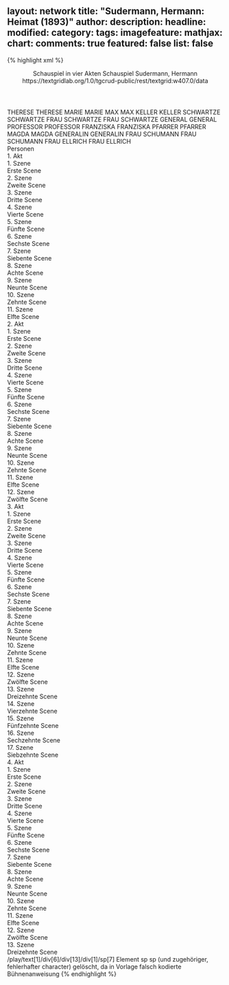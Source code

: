 layout: network
title: "Sudermann, Hermann: Heimat (1893)"
author:
description:
headline:
modified:
category:
tags:
imagefeature:
mathjax:
chart:
comments: true
featured: false
list: false
---
{% highlight xml %}
<?xml-model href="https://raw.githubusercontent.com/DLiNa/project/master/rules/lina.rnc"?><?xml-model href="https://raw.githubusercontent.com/DLiNa/project/master/rules/lina.sch"?>
<play xmlns="http://lina.digital">
  <header>
    <title>Heimat</title>
  	<subtitle>Schauspiel in vier Akten</subtitle>
    <genretitle>Schauspiel</genretitle>
    <author>Sudermann, Hermann</author>
  	<date when="1893" type="print"/>
  	<date when="1893" type="premiere"/>
  	<source>https://textgridlab.org/1.0/tgcrud-public/rest/textgrid:w407.0/data</source>
  </header>
  <personae>
    <character>
      <name>THERESE</name>
      <alias xml:id="therese">
        <name>THERESE</name>
      </alias>
    </character>
    <character>
      <name>MARIE</name>
      <alias xml:id="marie">
        <name>MARIE</name>
      </alias>
    </character>
    <character>
      <name>MAX</name>
      <alias xml:id="max">
        <name>MAX</name>
      </alias>
    </character>
    <character>
      <name>KELLER</name>
      <alias xml:id="keller">
        <name>KELLER</name>
      </alias>
    </character>
    <character>
      <name>SCHWARTZE</name>
      <alias xml:id="schwartze">
        <name>SCHWARTZE</name>
      </alias>
    </character>
    <character>
      <name>FRAU SCHWARTZE</name>
      <alias xml:id="frau_schwartze">
        <name>FRAU SCHWARTZE</name>
      </alias>
    </character>
    <character>
      <name>GENERAL</name>
      <alias xml:id="general">
        <name>GENERAL</name>
      </alias>
    </character>
    <character>
      <name>PROFESSOR</name>
      <alias xml:id="professor">
        <name>PROFESSOR</name>
      </alias>
    </character>
    <character>
      <name>FRANZISKA</name>
      <alias xml:id="franziska">
        <name>FRANZISKA</name>
      </alias>
    </character>
    <character>
      <name>PFARRER</name>
      <alias xml:id="pfarrer">
        <name>PFARRER</name>
      </alias>
    </character>
    <character>
      <name>MAGDA</name>
      <alias xml:id="magda">
        <name>MAGDA</name>
      </alias>
    </character>
    <character>
      <name>GENERALIN</name>
      <alias xml:id="generalin">
        <name>GENERALIN</name>
      </alias>
    </character>
    <character>
      <name>FRAU SCHUMANN</name>
      <alias xml:id="frau_schumann">
        <name>FRAU SCHUMANN</name>
      </alias>
    </character>
    <character>
      <name>FRAU ELLRICH</name>
      <alias xml:id="frau_ellrich">
        <name>FRAU ELLRICH</name>
      </alias>
    </character>
  </personae>
  <text>
    <div>
      <head>Personen</head>
    </div>
    <div>
      <head>1. Akt</head>
      <div>
        <head>1. Szene</head>
        <div>
          <head>Erste Scene</head>
          <sp who="#therese">
            <amount n="9" unit="speech_acts"/>
            <amount n="164" unit="words"/>
            <amount n="7" unit="lines"/>
            <amount n="900" unit="chars"/>
          </sp>
          <sp who="#marie">
            <amount n="8" unit="speech_acts"/>
            <amount n="45" unit="words"/>
            <amount n="6" unit="lines"/>
            <amount n="253" unit="chars"/>
          </sp>
        </div>
      </div>
      <div>
        <head>2. Szene</head>
        <div>
          <head>Zweite Scene</head>
          <sp who="#marie">
            <amount n="25" unit="speech_acts"/>
            <amount n="438" unit="words"/>
            <amount n="16" unit="lines"/>
            <amount n="2376" unit="chars"/>
          </sp>
          <sp who="#max">
            <amount n="22" unit="speech_acts"/>
            <amount n="148" unit="words"/>
            <amount n="18" unit="lines"/>
            <amount n="853" unit="chars"/>
          </sp>
          <sp who="#therese">
            <amount n="2" unit="speech_acts"/>
            <amount n="6" unit="words"/>
            <amount n="2" unit="lines"/>
            <amount n="30" unit="chars"/>
          </sp>
        </div>
      </div>
      <div>
        <head>3. Szene</head>
        <div>
          <head>Dritte Scene</head>
          <sp who="#max">
            <amount n="17" unit="speech_acts"/>
            <amount n="336" unit="words"/>
            <amount n="9" unit="lines"/>
            <amount n="1854" unit="chars"/>
          </sp>
          <sp who="#keller">
            <amount n="17" unit="speech_acts"/>
            <amount n="454" unit="words"/>
            <amount n="11" unit="lines"/>
            <amount n="2462" unit="chars"/>
          </sp>
        </div>
      </div>
      <div>
        <head>4. Szene</head>
        <div>
          <head>Vierte Scene</head>
          <sp who="#schwartze">
            <amount n="9" unit="speech_acts"/>
            <amount n="346" unit="words"/>
            <amount n="3" unit="lines"/>
            <amount n="1851" unit="chars"/>
          </sp>
          <sp who="#frau_schwartze">
            <amount n="7" unit="speech_acts"/>
            <amount n="122" unit="words"/>
            <amount n="4" unit="lines"/>
            <amount n="666" unit="chars"/>
          </sp>
          <sp who="#keller">
            <amount n="7" unit="speech_acts"/>
            <amount n="125" unit="words"/>
            <amount n="5" unit="lines"/>
            <amount n="692" unit="chars"/>
          </sp>
          <sp who="#max">
            <amount n="1" unit="speech_acts"/>
            <amount n="5" unit="words"/>
            <amount n="1" unit="lines"/>
            <amount n="25" unit="chars"/>
          </sp>
        </div>
      </div>
      <div>
        <head>5. Szene</head>
        <div>
          <head>Fünfte Scene</head>
          <sp who="#schwartze">
            <amount n="9" unit="speech_acts"/>
            <amount n="371" unit="words"/>
            <amount n="4" unit="lines"/>
            <amount n="1980" unit="chars"/>
          </sp>
          <sp who="#keller">
            <amount n="8" unit="speech_acts"/>
            <amount n="100" unit="words"/>
            <amount n="4" unit="lines"/>
            <amount n="558" unit="chars"/>
          </sp>
          <sp who="#marie">
            <amount n="3" unit="speech_acts"/>
            <amount n="26" unit="words"/>
            <amount n="2" unit="lines"/>
            <amount n="145" unit="chars"/>
          </sp>
          <sp who="#frau_schwartze">
            <amount n="2" unit="speech_acts"/>
            <amount n="23" unit="words"/>
            <amount n="2" unit="lines"/>
            <amount n="128" unit="chars"/>
          </sp>
          <sp who="#max">
            <amount n="4" unit="speech_acts"/>
            <amount n="5" unit="words"/>
            <amount n="1" unit="lines"/>
            <amount n="28" unit="chars"/>
          </sp>
        </div>
      </div>
      <div>
        <head>6. Szene</head>
        <div>
          <head>Sechste Scene</head>
          <sp who="#frau_schwartze">
            <amount n="6" unit="speech_acts"/>
            <amount n="60" unit="words"/>
            <amount n="4" unit="lines"/>
            <amount n="327" unit="chars"/>
          </sp>
          <sp who="#marie">
            <amount n="3" unit="speech_acts"/>
            <amount n="18" unit="words"/>
            <amount n="3" unit="lines"/>
            <amount n="101" unit="chars"/>
          </sp>
          <sp who="#schwartze">
            <amount n="6" unit="speech_acts"/>
            <amount n="81" unit="words"/>
            <amount n="4" unit="lines"/>
            <amount n="440" unit="chars"/>
          </sp>
        </div>
      </div>
      <div>
        <head>7. Szene</head>
        <div>
          <head>Siebente Scene</head>
          <sp who="#general">
            <amount n="9" unit="speech_acts"/>
            <amount n="383" unit="words"/>
            <amount n="4" unit="lines"/>
            <amount n="2012" unit="chars"/>
          </sp>
          <sp who="#frau_schwartze">
            <amount n="1" unit="speech_acts"/>
            <amount n="5" unit="words"/>
            <amount n="1" unit="lines"/>
            <amount n="35" unit="chars"/>
          </sp>
          <sp who="#professor">
            <amount n="5" unit="speech_acts"/>
            <amount n="101" unit="words"/>
            <amount n="4" unit="lines"/>
            <amount n="539" unit="chars"/>
          </sp>
          <sp who="#schwartze">
            <amount n="4" unit="speech_acts"/>
            <amount n="17" unit="words"/>
            <amount n="4" unit="lines"/>
            <amount n="93" unit="chars"/>
          </sp>
        </div>
      </div>
      <div>
        <head>8. Szene</head>
        <div>
          <head>Achte Scene</head>
          <sp who="#general">
            <amount n="7" unit="speech_acts"/>
            <amount n="78" unit="words"/>
            <amount n="6" unit="lines"/>
            <amount n="443" unit="chars"/>
          </sp>
          <sp who="#schwartze">
            <amount n="4" unit="speech_acts"/>
            <amount n="44" unit="words"/>
            <amount n="4" unit="lines"/>
            <amount n="232" unit="chars"/>
          </sp>
          <sp who="#franziska">
            <amount n="3" unit="speech_acts"/>
            <amount n="46" unit="words"/>
            <amount n="2" unit="lines"/>
            <amount n="230" unit="chars"/>
          </sp>
          <sp who="#professor">
            <amount n="2" unit="speech_acts"/>
            <amount n="15" unit="words"/>
            <amount n="2" unit="lines"/>
            <amount n="74" unit="chars"/>
          </sp>
          <sp who="#pfarrer">
            <amount n="3" unit="speech_acts"/>
            <amount n="53" unit="words"/>
            <amount n="2" unit="lines"/>
            <amount n="284" unit="chars"/>
          </sp>
          <sp who="#frau_schwartze">
            <amount n="2" unit="speech_acts"/>
            <amount n="25" unit="words"/>
            <amount n="2" unit="lines"/>
            <amount n="131" unit="chars"/>
          </sp>
        </div>
      </div>
      <div>
        <head>9. Szene</head>
        <div>
          <head>Neunte Scene</head>
          <sp who="#schwartze">
            <amount n="15" unit="speech_acts"/>
            <amount n="233" unit="words"/>
            <amount n="12" unit="lines"/>
            <amount n="1230" unit="chars"/>
          </sp>
          <sp who="#franziska">
            <amount n="11" unit="speech_acts"/>
            <amount n="386" unit="words"/>
            <amount n="2" unit="lines"/>
            <amount n="2029" unit="chars"/>
          </sp>
          <sp who="#pfarrer">
            <amount n="12" unit="speech_acts"/>
            <amount n="353" unit="words"/>
            <amount n="8" unit="lines"/>
            <amount n="1969" unit="chars"/>
          </sp>
          <sp who="#frau_schwartze">
            <amount n="4" unit="speech_acts"/>
            <amount n="42" unit="words"/>
            <amount n="4" unit="lines"/>
            <amount n="215" unit="chars"/>
          </sp>
        </div>
      </div>
      <div>
        <head>10. Szene</head>
        <div>
          <head>Zehnte Scene</head>
          <sp who="#marie">
            <amount n="3" unit="speech_acts"/>
            <amount n="69" unit="words"/>
            <amount n="2" unit="lines"/>
            <amount n="386" unit="chars"/>
          </sp>
          <sp who="#schwartze">
            <amount n="2" unit="speech_acts"/>
            <amount n="5" unit="words"/>
            <amount n="2" unit="lines"/>
            <amount n="20" unit="chars"/>
          </sp>
          <sp who="#pfarrer">
            <amount n="4" unit="speech_acts"/>
            <amount n="30" unit="words"/>
            <amount n="4" unit="lines"/>
            <amount n="177" unit="chars"/>
          </sp>
          <sp who="#therese">
            <amount n="2" unit="speech_acts"/>
            <amount n="104" unit="words"/>
            <amount n="602" unit="chars"/>
          </sp>
          <sp who="#frau_schwartze">
            <amount n="1" unit="speech_acts"/>
            <amount n="6" unit="words"/>
            <amount n="1" unit="lines"/>
            <amount n="27" unit="chars"/>
          </sp>
        </div>
      </div>
      <div>
        <head>11. Szene</head>
        <div>
          <head>Elfte Scene</head>
          <sp who="#pfarrer">
            <amount n="10" unit="speech_acts"/>
            <amount n="253" unit="words"/>
            <amount n="3" unit="lines"/>
            <amount n="1361" unit="chars"/>
          </sp>
          <sp who="#marie">
            <amount n="7" unit="speech_acts"/>
            <amount n="58" unit="words"/>
            <amount n="6" unit="lines"/>
            <amount n="298" unit="chars"/>
          </sp>
          <sp who="#schwartze">
            <amount n="9" unit="speech_acts"/>
            <amount n="100" unit="words"/>
            <amount n="8" unit="lines"/>
            <amount n="549" unit="chars"/>
          </sp>
          <sp who="#franziska">
            <amount n="1" unit="speech_acts"/>
            <amount n="12" unit="words"/>
            <amount n="1" unit="lines"/>
            <amount n="59" unit="chars"/>
          </sp>
          <sp who="#frau_schwartze">
            <amount n="2" unit="speech_acts"/>
            <amount n="14" unit="words"/>
            <amount n="2" unit="lines"/>
            <amount n="77" unit="chars"/>
          </sp>
        </div>
      </div>
    </div>
    <div>
      <head>2. Akt</head>
      <div>
        <head>1. Szene</head>
        <div>
          <head>Erste Scene</head>
          <sp who="#therese">
            <amount n="7" unit="speech_acts"/>
            <amount n="62" unit="words"/>
            <amount n="7" unit="lines"/>
            <amount n="313" unit="chars"/>
          </sp>
          <sp who="#marie">
            <amount n="6" unit="speech_acts"/>
            <amount n="56" unit="words"/>
            <amount n="5" unit="lines"/>
            <amount n="284" unit="chars"/>
          </sp>
        </div>
      </div>
      <div>
        <head>2. Szene</head>
        <div>
          <head>Zweite Scene</head>
          <sp who="#frau_schwartze">
            <amount n="7" unit="speech_acts"/>
            <amount n="155" unit="words"/>
            <amount n="3" unit="lines"/>
            <amount n="791" unit="chars"/>
          </sp>
          <sp who="#marie">
            <amount n="7" unit="speech_acts"/>
            <amount n="31" unit="words"/>
            <amount n="7" unit="lines"/>
            <amount n="164" unit="chars"/>
          </sp>
        </div>
      </div>
      <div>
        <head>3. Szene</head>
        <div>
          <head>Dritte Scene</head>
          <sp who="#franziska">
            <amount n="8" unit="speech_acts"/>
            <amount n="187" unit="words"/>
            <amount n="3" unit="lines"/>
            <amount n="951" unit="chars"/>
          </sp>
          <sp who="#frau_schwartze">
            <amount n="5" unit="speech_acts"/>
            <amount n="33" unit="words"/>
            <amount n="5" unit="lines"/>
            <amount n="152" unit="chars"/>
          </sp>
          <sp who="#marie">
            <amount n="2" unit="speech_acts"/>
            <amount n="11" unit="words"/>
            <amount n="2" unit="lines"/>
            <amount n="55" unit="chars"/>
          </sp>
        </div>
      </div>
      <div>
        <head>4. Szene</head>
        <div>
          <head>Vierte Scene</head>
          <sp who="#marie">
            <amount n="5" unit="speech_acts"/>
            <amount n="35" unit="words"/>
            <amount n="5" unit="lines"/>
            <amount n="173" unit="chars"/>
          </sp>
          <sp who="#therese">
            <amount n="3" unit="speech_acts"/>
            <amount n="14" unit="words"/>
            <amount n="3" unit="lines"/>
            <amount n="76" unit="chars"/>
          </sp>
          <sp who="#frau_schwartze">
            <amount n="1" unit="speech_acts"/>
            <amount n="5" unit="words"/>
            <amount n="1" unit="lines"/>
            <amount n="31" unit="chars"/>
          </sp>
        </div>
      </div>
      <div>
        <head>5. Szene</head>
        <div>
          <head>Fünfte Scene</head>
          <sp who="#schwartze">
            <amount n="6" unit="speech_acts"/>
            <amount n="74" unit="words"/>
            <amount n="4" unit="lines"/>
            <amount n="372" unit="chars"/>
          </sp>
          <sp who="#marie">
            <amount n="5" unit="speech_acts"/>
            <amount n="41" unit="words"/>
            <amount n="4" unit="lines"/>
            <amount n="191" unit="chars"/>
          </sp>
          <sp who="#frau_schwartze">
            <amount n="1" unit="speech_acts"/>
            <amount n="12" unit="words"/>
            <amount n="1" unit="lines"/>
            <amount n="58" unit="chars"/>
          </sp>
          <sp who="#franziska">
            <amount n="1" unit="speech_acts"/>
            <amount n="7" unit="words"/>
            <amount n="1" unit="lines"/>
            <amount n="29" unit="chars"/>
          </sp>
        </div>
      </div>
      <div>
        <head>6. Szene</head>
        <div>
          <head>Sechste Scene</head>
          <sp who="#marie">
            <amount n="3" unit="speech_acts"/>
            <amount n="113" unit="words"/>
            <amount n="631" unit="chars"/>
          </sp>
          <sp who="#franziska">
            <amount n="2" unit="speech_acts"/>
            <amount n="37" unit="words"/>
            <amount n="1" unit="lines"/>
            <amount n="176" unit="chars"/>
          </sp>
        </div>
      </div>
      <div>
        <head>7. Szene</head>
        <div>
          <head>Siebente Scene</head>
          <sp who="#magda">
            <amount n="29" unit="speech_acts"/>
            <amount n="1008" unit="words"/>
            <amount n="10" unit="lines"/>
            <amount n="5443" unit="chars"/>
          </sp>
          <sp who="#schwartze">
            <amount n="17" unit="speech_acts"/>
            <amount n="213" unit="words"/>
            <amount n="14" unit="lines"/>
            <amount n="1166" unit="chars"/>
          </sp>
          <sp who="#frau_schwartze">
            <amount n="5" unit="speech_acts"/>
            <amount n="29" unit="words"/>
            <amount n="5" unit="lines"/>
            <amount n="152" unit="chars"/>
          </sp>
          <sp who="#franziska">
            <amount n="5" unit="speech_acts"/>
            <amount n="29" unit="words"/>
            <amount n="5" unit="lines"/>
            <amount n="152" unit="chars"/>
          </sp>
          <sp who="#marie">
            <amount n="4" unit="speech_acts"/>
            <amount n="19" unit="words"/>
            <amount n="4" unit="lines"/>
            <amount n="99" unit="chars"/>
          </sp>
        </div>
      </div>
      <div>
        <head>8. Szene</head>
        <div>
          <head>Achte Scene</head>
          <sp who="#pfarrer">
            <amount n="5" unit="speech_acts"/>
            <amount n="49" unit="words"/>
            <amount n="2" unit="lines"/>
            <amount n="255" unit="chars"/>
          </sp>
          <sp who="#magda">
            <amount n="5" unit="speech_acts"/>
            <amount n="55" unit="words"/>
            <amount n="4" unit="lines"/>
            <amount n="287" unit="chars"/>
          </sp>
          <sp who="#frau_schwartze">
            <amount n="2" unit="speech_acts"/>
            <amount n="18" unit="words"/>
            <amount n="2" unit="lines"/>
            <amount n="84" unit="chars"/>
          </sp>
          <sp who="#schwartze">
            <amount n="4" unit="speech_acts"/>
            <amount n="28" unit="words"/>
            <amount n="3" unit="lines"/>
            <amount n="144" unit="chars"/>
          </sp>
          <sp who="#marie">
            <amount n="3" unit="speech_acts"/>
            <amount n="17" unit="words"/>
            <amount n="2" unit="lines"/>
            <amount n="92" unit="chars"/>
          </sp>
          <sp who="#franziska">
            <amount n="1" unit="speech_acts"/>
            <amount n="8" unit="words"/>
            <amount n="1" unit="lines"/>
            <amount n="43" unit="chars"/>
          </sp>
        </div>
      </div>
      <div>
        <head>9. Szene</head>
        <div>
          <head>Neunte Scene</head>
          <sp who="#magda">
            <amount n="27" unit="speech_acts"/>
            <amount n="994" unit="words"/>
            <amount n="14" unit="lines"/>
            <amount n="5528" unit="chars"/>
          </sp>
          <sp who="#pfarrer">
            <amount n="26" unit="speech_acts"/>
            <amount n="422" unit="words"/>
            <amount n="20" unit="lines"/>
            <amount n="2271" unit="chars"/>
          </sp>
        </div>
      </div>
      <div>
        <head>10. Szene</head>
        <div>
          <head>Zehnte Scene</head>
          <sp who="#pfarrer">
            <amount n="3" unit="speech_acts"/>
            <amount n="12" unit="words"/>
            <amount n="3" unit="lines"/>
            <amount n="77" unit="chars"/>
          </sp>
          <sp who="#frau_schwartze">
            <amount n="3" unit="speech_acts"/>
            <amount n="79" unit="words"/>
            <amount n="2" unit="lines"/>
            <amount n="457" unit="chars"/>
          </sp>
          <sp who="#marie">
            <amount n="1" unit="speech_acts"/>
            <amount n="2" unit="words"/>
            <amount n="1" unit="lines"/>
            <amount n="11" unit="chars"/>
          </sp>
          <sp who="#magda">
            <amount n="1" unit="speech_acts"/>
          </sp>
        </div>
      </div>
      <div>
        <head>11. Szene</head>
        <div>
          <head>Elfte Scene</head>
          <sp who="#pfarrer">
            <amount n="17" unit="speech_acts"/>
            <amount n="709" unit="words"/>
            <amount n="5" unit="lines"/>
            <amount n="3788" unit="chars"/>
          </sp>
          <sp who="#magda">
            <amount n="17" unit="speech_acts"/>
            <amount n="121" unit="words"/>
            <amount n="16" unit="lines"/>
            <amount n="608" unit="chars"/>
          </sp>
        </div>
      </div>
      <div>
        <head>12. Szene</head>
        <div>
          <head>Zwölfte Scene</head>
          <sp who="#pfarrer">
            <amount n="4" unit="speech_acts"/>
            <amount n="44" unit="words"/>
            <amount n="3" unit="lines"/>
            <amount n="226" unit="chars"/>
          </sp>
          <sp who="#marie">
            <amount n="1" unit="speech_acts"/>
          </sp>
          <sp who="#frau_schwartze">
            <amount n="1" unit="speech_acts"/>
          </sp>
          <sp who="#schwartze">
            <amount n="4" unit="speech_acts"/>
            <amount n="26" unit="words"/>
            <amount n="4" unit="lines"/>
            <amount n="128" unit="chars"/>
          </sp>
          <sp who="#magda">
            <amount n="2" unit="speech_acts"/>
            <amount n="29" unit="words"/>
            <amount n="1" unit="lines"/>
            <amount n="147" unit="chars"/>
          </sp>
          <sp who="#franziska">
            <amount n="1" unit="speech_acts"/>
            <amount n="32" unit="words"/>
            <amount n="196" unit="chars"/>
          </sp>
        </div>
      </div>
    </div>
    <div>
      <head>3. Akt</head>
      <div>
        <head>1. Szene</head>
        <div>
          <head>Erste Scene</head>
          <sp who="#frau_schwartze">
            <amount n="13" unit="speech_acts"/>
            <amount n="270" unit="words"/>
            <amount n="9" unit="lines"/>
            <amount n="1409" unit="chars"/>
          </sp>
          <sp who="#franziska">
            <amount n="11" unit="speech_acts"/>
            <amount n="64" unit="words"/>
            <amount n="11" unit="lines"/>
            <amount n="318" unit="chars"/>
          </sp>
          <sp who="#therese">
            <amount n="3" unit="speech_acts"/>
            <amount n="39" unit="words"/>
            <amount n="1" unit="lines"/>
            <amount n="218" unit="chars"/>
          </sp>
        </div>
      </div>
      <div>
        <head>2. Szene</head>
        <div>
          <head>Zweite Scene</head>
          <sp who="#magda">
            <amount n="5" unit="speech_acts"/>
            <amount n="133" unit="words"/>
            <amount n="3" unit="lines"/>
            <amount n="742" unit="chars"/>
          </sp>
          <sp who="#frau_schwartze">
            <amount n="2" unit="speech_acts"/>
            <amount n="11" unit="words"/>
            <amount n="2" unit="lines"/>
            <amount n="61" unit="chars"/>
          </sp>
          <sp who="#franziska">
            <amount n="2" unit="speech_acts"/>
            <amount n="7" unit="words"/>
            <amount n="2" unit="lines"/>
            <amount n="36" unit="chars"/>
          </sp>
        </div>
      </div>
      <div>
        <head>3. Szene</head>
        <div>
          <head>Dritte Scene</head>
          <sp who="#magda">
            <amount n="13" unit="speech_acts"/>
            <amount n="124" unit="words"/>
            <amount n="12" unit="lines"/>
            <amount n="657" unit="chars"/>
          </sp>
          <sp who="#franziska">
            <amount n="7" unit="speech_acts"/>
            <amount n="66" unit="words"/>
            <amount n="7" unit="lines"/>
            <amount n="352" unit="chars"/>
          </sp>
          <sp who="#marie">
            <amount n="2" unit="speech_acts"/>
            <amount n="3" unit="words"/>
            <amount n="1" unit="lines"/>
            <amount n="21" unit="chars"/>
          </sp>
          <sp who="#frau_schwartze">
            <amount n="6" unit="speech_acts"/>
            <amount n="161" unit="words"/>
            <amount n="3" unit="lines"/>
            <amount n="911" unit="chars"/>
          </sp>
        </div>
      </div>
      <div>
        <head>4. Szene</head>
        <div>
          <head>Vierte Scene</head>
          <sp who="#marie">
            <amount n="17" unit="speech_acts"/>
            <amount n="112" unit="words"/>
            <amount n="14" unit="lines"/>
            <amount n="624" unit="chars"/>
          </sp>
          <sp who="#magda">
            <amount n="17" unit="speech_acts"/>
            <amount n="350" unit="words"/>
            <amount n="10" unit="lines"/>
            <amount n="1962" unit="chars"/>
          </sp>
        </div>
      </div>
      <div>
        <head>5. Szene</head>
        <div>
          <head>Fünfte Scene</head>
          <sp who="#magda">
            <amount n="3" unit="speech_acts"/>
            <amount n="32" unit="words"/>
            <amount n="3" unit="lines"/>
            <amount n="159" unit="chars"/>
          </sp>
          <sp who="#pfarrer">
            <amount n="3" unit="speech_acts"/>
            <amount n="20" unit="words"/>
            <amount n="3" unit="lines"/>
            <amount n="105" unit="chars"/>
          </sp>
          <sp who="#marie">
            <amount n="2" unit="speech_acts"/>
            <amount n="11" unit="words"/>
            <amount n="2" unit="lines"/>
            <amount n="64" unit="chars"/>
          </sp>
        </div>
      </div>
      <div>
        <head>6. Szene</head>
        <div>
          <head>Sechste Scene</head>
          <sp who="#pfarrer">
            <amount n="17" unit="speech_acts"/>
            <amount n="213" unit="words"/>
            <amount n="14" unit="lines"/>
            <amount n="1033" unit="chars"/>
          </sp>
          <sp who="#magda">
            <amount n="16" unit="speech_acts"/>
            <amount n="564" unit="words"/>
            <amount n="6" unit="lines"/>
            <amount n="2978" unit="chars"/>
          </sp>
        </div>
      </div>
      <div>
        <head>7. Szene</head>
        <div>
          <head>Siebente Scene</head>
          <sp who="#schwartze">
            <amount n="13" unit="speech_acts"/>
            <amount n="470" unit="words"/>
            <amount n="5" unit="lines"/>
            <amount n="2445" unit="chars"/>
          </sp>
          <sp who="#magda">
            <amount n="13" unit="speech_acts"/>
            <amount n="133" unit="words"/>
            <amount n="11" unit="lines"/>
            <amount n="676" unit="chars"/>
          </sp>
        </div>
      </div>
      <div>
        <head>8. Szene</head>
        <div>
          <head>Achte Scene</head>
          <sp who="#frau_schwartze">
            <amount n="3" unit="speech_acts"/>
            <amount n="45" unit="words"/>
            <amount n="2" unit="lines"/>
            <amount n="253" unit="chars"/>
          </sp>
          <sp who="#schwartze">
            <amount n="2" unit="speech_acts"/>
            <amount n="19" unit="words"/>
            <amount n="2" unit="lines"/>
            <amount n="91" unit="chars"/>
          </sp>
        </div>
      </div>
      <div>
        <head>9. Szene</head>
        <div>
          <head>Neunte Scene</head>
          <sp who="#franziska">
            <amount n="3" unit="speech_acts"/>
            <amount n="23" unit="words"/>
            <amount n="3" unit="lines"/>
            <amount n="131" unit="chars"/>
          </sp>
          <sp who="#generalin">
            <amount n="10" unit="speech_acts"/>
            <amount n="139" unit="words"/>
            <amount n="7" unit="lines"/>
            <amount n="758" unit="chars"/>
          </sp>
          <sp who="#frau_schwartze">
            <amount n="4" unit="speech_acts"/>
            <amount n="35" unit="words"/>
            <amount n="3" unit="lines"/>
            <amount n="205" unit="chars"/>
          </sp>
          <sp who="#frau_schumann">
            <amount n="2" unit="speech_acts"/>
            <amount n="20" unit="words"/>
            <amount n="2" unit="lines"/>
            <amount n="107" unit="chars"/>
          </sp>
          <sp who="#magda">
            <amount n="13" unit="speech_acts"/>
            <amount n="143" unit="words"/>
            <amount n="10" unit="lines"/>
            <amount n="793" unit="chars"/>
          </sp>
          <sp who="#frau_ellrich">
            <amount n="5" unit="speech_acts"/>
            <amount n="48" unit="words"/>
            <amount n="5" unit="lines"/>
            <amount n="275" unit="chars"/>
          </sp>
        </div>
      </div>
      <div>
        <head>10. Szene</head>
        <div>
          <head>Zehnte Scene</head>
          <sp who="#magda">
            <amount n="3" unit="speech_acts"/>
            <amount n="46" unit="words"/>
            <amount n="2" unit="lines"/>
            <amount n="248" unit="chars"/>
          </sp>
          <sp who="#max">
            <amount n="1" unit="speech_acts"/>
            <amount n="3" unit="words"/>
            <amount n="1" unit="lines"/>
            <amount n="16" unit="chars"/>
          </sp>
          <sp who="#frau_ellrich">
            <amount n="1" unit="speech_acts"/>
            <amount n="4" unit="words"/>
            <amount n="1" unit="lines"/>
            <amount n="24" unit="chars"/>
          </sp>
          <sp who="#generalin">
            <amount n="1" unit="speech_acts"/>
          </sp>
          <sp who="#frau_schwartze">
            <amount n="1" unit="speech_acts"/>
            <amount n="11" unit="words"/>
            <amount n="1" unit="lines"/>
            <amount n="60" unit="chars"/>
          </sp>
        </div>
      </div>
      <div>
        <head>11. Szene</head>
        <div>
          <head>Elfte Scene</head>
          <sp who="#frau_schwartze">
            <amount n="2" unit="speech_acts"/>
            <amount n="34" unit="words"/>
            <amount n="2" unit="lines"/>
            <amount n="169" unit="chars"/>
          </sp>
          <sp who="#franziska">
            <amount n="6" unit="speech_acts"/>
            <amount n="54" unit="words"/>
            <amount n="6" unit="lines"/>
            <amount n="260" unit="chars"/>
          </sp>
          <sp who="#magda">
            <amount n="5" unit="speech_acts"/>
            <amount n="37" unit="words"/>
            <amount n="5" unit="lines"/>
            <amount n="218" unit="chars"/>
          </sp>
          <sp who="#max">
            <amount n="1" unit="speech_acts"/>
            <amount n="1" unit="words"/>
            <amount n="1" unit="lines"/>
            <amount n="6" unit="chars"/>
          </sp>
        </div>
      </div>
      <div>
        <head>12. Szene</head>
        <div>
          <head>Zwölfte Scene</head>
          <sp who="#max">
            <amount n="10" unit="speech_acts"/>
            <amount n="226" unit="words"/>
            <amount n="5" unit="lines"/>
            <amount n="1247" unit="chars"/>
          </sp>
          <sp who="#magda">
            <amount n="10" unit="speech_acts"/>
            <amount n="74" unit="words"/>
            <amount n="9" unit="lines"/>
            <amount n="357" unit="chars"/>
          </sp>
        </div>
      </div>
      <div>
        <head>13. Szene</head>
        <div>
          <head>Dreizehnte Scene</head>
          <sp who="#max">
            <amount n="1" unit="speech_acts"/>
            <amount n="17" unit="words"/>
            <amount n="1" unit="lines"/>
            <amount n="100" unit="chars"/>
          </sp>
        </div>
      </div>
      <div>
        <head>14. Szene</head>
        <div>
          <head>Vierzehnte Scene</head>
          <sp who="#magda">
            <amount n="23" unit="speech_acts"/>
            <amount n="1042" unit="words"/>
            <amount n="11" unit="lines"/>
            <amount n="5813" unit="chars"/>
          </sp>
          <sp who="#keller">
            <amount n="22" unit="speech_acts"/>
            <amount n="596" unit="words"/>
            <amount n="13" unit="lines"/>
            <amount n="3154" unit="chars"/>
          </sp>
        </div>
      </div>
      <div>
        <head>15. Szene</head>
        <div>
          <head>Fünfzehnte Scene</head>
          <sp who="#schwartze">
            <amount n="18" unit="speech_acts"/>
            <amount n="366" unit="words"/>
            <amount n="16" unit="lines"/>
            <amount n="1992" unit="chars"/>
          </sp>
          <sp who="#keller">
            <amount n="18" unit="speech_acts"/>
            <amount n="247" unit="words"/>
            <amount n="16" unit="lines"/>
            <amount n="1268" unit="chars"/>
          </sp>
        </div>
      </div>
      <div>
        <head>16. Szene</head>
        <div>
          <head>Sechzehnte Scene</head>
          <sp who="#schwartze">
            <amount n="3" unit="speech_acts"/>
            <amount n="12" unit="words"/>
            <amount n="3" unit="lines"/>
            <amount n="63" unit="chars"/>
          </sp>
          <sp who="#marie">
            <amount n="3" unit="speech_acts"/>
            <amount n="17" unit="words"/>
            <amount n="3" unit="lines"/>
            <amount n="82" unit="chars"/>
          </sp>
        </div>
      </div>
      <div>
        <head>17. Szene</head>
        <div>
          <head>Siebzehnte Scene</head>
          <sp who="#magda">
            <amount n="3" unit="speech_acts"/>
            <amount n="12" unit="words"/>
            <amount n="3" unit="lines"/>
            <amount n="54" unit="chars"/>
          </sp>
          <sp who="#schwartze">
            <amount n="2" unit="speech_acts"/>
            <amount n="15" unit="words"/>
            <amount n="2" unit="lines"/>
            <amount n="59" unit="chars"/>
          </sp>
        </div>
      </div>
    </div>
    <div>
      <head>4. Akt</head>
      <div>
        <head>1. Szene</head>
        <div>
          <head>Erste Scene</head>
          <sp who="#frau_schwartze">
            <amount n="6" unit="speech_acts"/>
            <amount n="109" unit="words"/>
            <amount n="5" unit="lines"/>
            <amount n="576" unit="chars"/>
          </sp>
          <sp who="#marie">
            <amount n="4" unit="speech_acts"/>
            <amount n="29" unit="words"/>
            <amount n="4" unit="lines"/>
            <amount n="153" unit="chars"/>
          </sp>
        </div>
      </div>
      <div>
        <head>2. Szene</head>
        <div>
          <head>Zweite Scene</head>
          <sp who="#schwartze">
            <amount n="11" unit="speech_acts"/>
            <amount n="186" unit="words"/>
            <amount n="7" unit="lines"/>
            <amount n="893" unit="chars"/>
          </sp>
          <sp who="#frau_schwartze">
            <amount n="5" unit="speech_acts"/>
            <amount n="18" unit="words"/>
            <amount n="5" unit="lines"/>
            <amount n="92" unit="chars"/>
          </sp>
          <sp who="#magda">
            <amount n="8" unit="speech_acts"/>
            <amount n="258" unit="words"/>
            <amount n="3" unit="lines"/>
            <amount n="1312" unit="chars"/>
          </sp>
        </div>
      </div>
      <div>
        <head>3. Szene</head>
        <div>
          <head>Dritte Scene</head>
          <sp who="#pfarrer">
            <amount n="3" unit="speech_acts"/>
            <amount n="36" unit="words"/>
            <amount n="1" unit="lines"/>
            <amount n="187" unit="chars"/>
          </sp>
          <sp who="#magda">
            <amount n="3" unit="speech_acts"/>
            <amount n="10" unit="words"/>
            <amount n="2" unit="lines"/>
            <amount n="57" unit="chars"/>
          </sp>
          <sp who="#schwartze">
            <amount n="5" unit="speech_acts"/>
            <amount n="163" unit="words"/>
            <amount n="2" unit="lines"/>
            <amount n="825" unit="chars"/>
          </sp>
          <sp who="#frau_schwartze">
            <amount n="2" unit="speech_acts"/>
            <amount n="10" unit="words"/>
            <amount n="2" unit="lines"/>
            <amount n="56" unit="chars"/>
          </sp>
        </div>
      </div>
      <div>
        <head>4. Szene</head>
        <div>
          <head>Vierte Scene</head>
          <sp who="#frau_schwartze">
            <amount n="3" unit="speech_acts"/>
            <amount n="36" unit="words"/>
            <amount n="3" unit="lines"/>
            <amount n="202" unit="chars"/>
          </sp>
          <sp who="#magda">
            <amount n="2" unit="speech_acts"/>
            <amount n="16" unit="words"/>
            <amount n="1" unit="lines"/>
            <amount n="80" unit="chars"/>
          </sp>
          <sp who="#pfarrer">
            <amount n="1" unit="speech_acts"/>
            <amount n="16" unit="words"/>
            <amount n="102" unit="chars"/>
          </sp>
        </div>
      </div>
      <div>
        <head>5. Szene</head>
        <div>
          <head>Fünfte Scene</head>
          <sp who="#magda">
            <amount n="19" unit="speech_acts"/>
            <amount n="341" unit="words"/>
            <amount n="10" unit="lines"/>
            <amount n="1725" unit="chars"/>
          </sp>
          <sp who="#pfarrer">
            <amount n="18" unit="speech_acts"/>
            <amount n="384" unit="words"/>
            <amount n="11" unit="lines"/>
            <amount n="2047" unit="chars"/>
          </sp>
        </div>
      </div>
      <div>
        <head>6. Szene</head>
        <div>
          <head>Sechste Scene</head>
          <sp who="#marie">
            <amount n="3" unit="speech_acts"/>
            <amount n="24" unit="words"/>
            <amount n="3" unit="lines"/>
            <amount n="100" unit="chars"/>
          </sp>
          <sp who="#magda">
            <amount n="3" unit="speech_acts"/>
            <amount n="54" unit="words"/>
            <amount n="2" unit="lines"/>
            <amount n="273" unit="chars"/>
          </sp>
        </div>
      </div>
      <div>
        <head>7. Szene</head>
        <div>
          <head>Siebente Scene</head>
          <sp who="#schwartze">
            <amount n="9" unit="speech_acts"/>
            <amount n="287" unit="words"/>
            <amount n="5" unit="lines"/>
            <amount n="1582" unit="chars"/>
          </sp>
          <sp who="#max">
            <amount n="8" unit="speech_acts"/>
            <amount n="72" unit="words"/>
            <amount n="7" unit="lines"/>
            <amount n="396" unit="chars"/>
          </sp>
          <sp who="#therese">
            <amount n="1" unit="speech_acts"/>
            <amount n="5" unit="words"/>
            <amount n="1" unit="lines"/>
            <amount n="34" unit="chars"/>
          </sp>
        </div>
      </div>
      <div>
        <head>8. Szene</head>
        <div>
          <head>Achte Scene</head>
          <sp who="#keller">
            <amount n="9" unit="speech_acts"/>
            <amount n="280" unit="words"/>
            <amount n="3" unit="lines"/>
            <amount n="1582" unit="chars"/>
          </sp>
          <sp who="#schwartze">
            <amount n="8" unit="speech_acts"/>
            <amount n="168" unit="words"/>
            <amount n="4" unit="lines"/>
            <amount n="863" unit="chars"/>
          </sp>
        </div>
      </div>
      <div>
        <head>9. Szene</head>
        <div>
          <head>Neunte Scene</head>
          <sp who="#magda">
            <amount n="2" unit="speech_acts"/>
            <amount n="5" unit="words"/>
            <amount n="2" unit="lines"/>
            <amount n="30" unit="chars"/>
          </sp>
          <sp who="#schwartze">
            <amount n="2" unit="speech_acts"/>
            <amount n="52" unit="words"/>
            <amount n="273" unit="chars"/>
          </sp>
        </div>
      </div>
      <div>
        <head>10. Szene</head>
        <div>
          <head>Zehnte Scene</head>
          <sp who="#keller">
            <amount n="15" unit="speech_acts"/>
            <amount n="634" unit="words"/>
            <amount n="4" unit="lines"/>
            <amount n="3620" unit="chars"/>
          </sp>
          <sp who="#magda">
            <amount n="15" unit="speech_acts"/>
            <amount n="203" unit="words"/>
            <amount n="9" unit="lines"/>
            <amount n="1084" unit="chars"/>
          </sp>
        </div>
      </div>
      <div>
        <head>11. Szene</head>
        <div>
          <head>Elfte Scene</head>
          <sp who="#schwartze">
            <amount n="5" unit="speech_acts"/>
            <amount n="76" unit="words"/>
            <amount n="4" unit="lines"/>
            <amount n="423" unit="chars"/>
          </sp>
          <sp who="#magda">
            <amount n="2" unit="speech_acts"/>
            <amount n="63" unit="words"/>
            <amount n="1" unit="lines"/>
            <amount n="385" unit="chars"/>
          </sp>
          <sp who="#keller">
            <amount n="3" unit="speech_acts"/>
            <amount n="41" unit="words"/>
            <amount n="2" unit="lines"/>
            <amount n="239" unit="chars"/>
          </sp>
        </div>
      </div>
      <div>
        <head>12. Szene</head>
        <div>
          <head>Zwölfte Scene</head>
          <sp who="#magda">
            <amount n="19" unit="speech_acts"/>
            <amount n="623" unit="words"/>
            <amount n="12" unit="lines"/>
            <amount n="3457" unit="chars"/>
          </sp>
          <sp who="#schwartze">
            <amount n="18" unit="speech_acts"/>
            <amount n="422" unit="words"/>
            <amount n="7" unit="lines"/>
            <amount n="2257" unit="chars"/>
          </sp>
        </div>
      </div>
      <div>
        <head>13. Szene</head>
        <div>
          <head>Dreizehnte Scene</head>
          <sp who="#frau_schwartze">
            <amount n="3" unit="speech_acts"/>
            <amount n="37" unit="words"/>
            <amount n="2" unit="lines"/>
            <amount n="184" unit="chars"/>
          </sp>
          <sp who="#marie">
            <amount n="2" unit="speech_acts"/>
            <amount n="18" unit="words"/>
            <amount n="2" unit="lines"/>
            <amount n="103" unit="chars"/>
          </sp>
          <sp who="#pfarrer">
            <amount n="8" unit="speech_acts"/>
            <amount n="97" unit="words"/>
            <amount n="3" unit="lines"/>
            <amount n="561" unit="chars"/>
          </sp>
          <sp who="#max">
            <amount n="1" unit="speech_acts"/>
            <amount n="4" unit="words"/>
            <amount n="1" unit="lines"/>
            <amount n="18" unit="chars"/>
          </sp>
          <sp who="#schwartze">
            <amount n="2" unit="speech_acts"/>
          </sp>
          <sp who="#magda">
            <amount n="3" unit="speech_acts"/>
            <amount n="29" unit="words"/>
            <amount n="1" unit="lines"/>
            <amount n="144" unit="chars"/>
          </sp>
        </div>
      </div>
    </div>
  </text>
	<documentation>
		<change n="1" who="dariokampkaspar">
			<path>/play/text[1]/div[6]/div[13]/div[1]/sp[7]</path>
			<orig>Element sp</orig>
			<comment>sp (und zugehöriger, fehlerhafter character) gelöscht, da in Vorlage falsch kodierte Bühnenanweisung</comment>
		</change>
	</documentation>
</play>
{% endhighlight %}